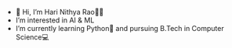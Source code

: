 - 👋 Hi, I’m Hari Nithya Rao👩‍💻
- I’m interested in AI & ML
- I’m currently learning Python🐍 and pursuing B.Tech in Computer Science💻
